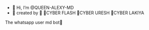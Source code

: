 - 👋 Hi, I’m @QUEEN-ALEXY-MD
- 💃 created by 💃
🤹️CYBER FLASH
🤹️CYBER URESH
🤹️CYBER LAKIYA

The whatsapp user md bot💃

<!---
QUEEN-ALEXY-MD/QUEEN-ALEXY-MD is a ✨ special ✨ repository because its `README.md` (this file) appears on your GitHub profile.
You can click the Preview link to take a look at your changes.
--->
